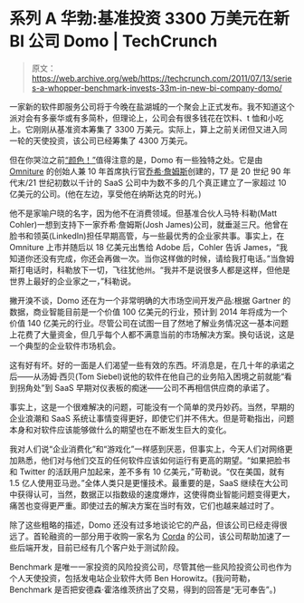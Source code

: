 # 系列 A 华勃:基准投资 3300 万美元在新 BI 公司 Domo | TechCrunch

> 原文：<https://web.archive.org/web/https://techcrunch.com/2011/07/13/series-a-whopper-benchmark-invests-33m-in-new-bi-company-domo/>

一家新的软件即服务公司将于今晚在盐湖城的一个聚会上正式发布。我不知道这个派对会有多豪华或有多简朴，但理论上，公司会有很多钱花在饮料、t 恤和小吃上。它刚刚从基准资本筹集了 3300 万美元。实际上，算上之前关闭但又进入同一轮的天使投资，该公司已经筹集了 4300 万美元。

但在你哭泣之前[“颜色！”](https://web.archive.org/web/20230315095323/http://www.crunchbase.com/company/color-labs)值得注意的是，Domo 有一些独特之处。它是由 [Omniture](https://web.archive.org/web/20230315095323/http://www.crunchbase.com/company/omniture) 的创始人兼 10 年首席执行官[乔希·詹姆斯](https://web.archive.org/web/20230315095323/http://www.crunchbase.com/person/josh-james)创建的，T7 是 20 世纪 90 年代末/21 世纪初数以千计的 SaaS 公司中为数不多的几个真正建立了一家超过 10 亿美元的公司。(他在左边，享受他在纳斯达克的时光。)

他不是家喻户晓的名字，因为他不在消费领域。但基准合伙人马特·科勒(Matt Cohler)一想到支持下一家乔希·詹姆斯(Josh James)公司，就垂涎三尺。他曾在脸书和领英(LinkedIn)担任早期高管，与一些最优秀的企业家共事。事实上，在 Omniture 上市并随后以 18 亿美元出售给 Adobe 后，Cohler 告诉 James，“我知道你还没有完成，你还会再做一次。当你这样做的时候，请给我打电话。”当詹姆斯打电话时，科勒放下一切，飞往犹他州。“我并不是说很多人都是这样，但他是世界上最好的企业家之一，”科勒说。

撇开溴不谈，Domo 还在为一个非常明确的大市场空间开发产品:根据 Gartner 的数据，商业智能目前是一个价值 100 亿美元的行业，预计到 2014 年将成为一个价值 140 亿美元的行业。尽管公司在试图一目了然地了解业务情况这一基本问题上花费了大量资金，但几乎每个人都不满意当前的市场解决方案。换句话说，这是一个典型的企业软件市场机会。

这有好有坏。好的一面是人们渴望一些有效的东西。坏消息是，在几十年的承诺之后——从汤姆·西贝(Tom Siebel)说他的软件在他自己的业务陷入困境之前就能“看到拐角处”到 SaaS 早期对仪表板的痴迷——公司不再相信供应商的承诺了。

事实上，这是一个很难解决的问题，可能没有一个简单的灵丹妙药。当然，早期的企业浪潮和 SaaS 系统让事情变得更好，即使它们并不伟大。但是苛勒指出，问题本身和对软件应该能够做什么的期望也在不断发生巨大的变化。

我对人们说“企业消费化”和“游戏化”一样感到厌恶，但事实上，今天人们对网络更加熟悉，他们对与他们交互的任何软件应该如何运行有更高的期望。“如果把脸书和 Twitter 的活跃用户加起来，差不多有 10 亿美元，”苛勒说。“仅在美国，就有 1.5 亿人使用亚马逊。”全体人类只是更懂技术。最重要的是，SaaS 继续在大公司中获得认可，当然，数据正以指数级的速度爆炸，这使得商业智能问题变得更大，痛苦也变得更严重。即使过去的解决方案在当时有效，它们也越来越过时了。

除了这些粗略的描述，Domo 还没有过多地谈论它的产品，但该公司已经走得很远了。首轮融资的一部分用于收购一家名为 [Corda](https://web.archive.org/web/20230315095323/http://www.corda.com/) 的公司，该公司帮助加速了一些后端开发，目前已经有几个客户处于测试阶段。

Benchmark 是唯一一家投资的风险投资公司，尽管其他一些风险投资公司也作为个人天使投资，包括发电站企业软件大师 Ben Horowitz。(我问苛勒，Benchmark 是否把安德森·霍洛维茨挤出了交易，得到的回答是“无可奉告”。)